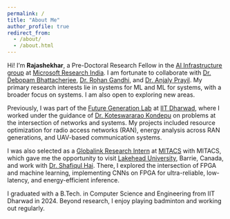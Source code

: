 ```yaml
---
permalink: /
title: "About Me"
author_profile: true
redirect_from: 
  - /about/
  - /about.html
---
```


Hi! I’m **Rajashekhar**, a Pre-Doctoral Research Fellow in the [AI Infrastructure group](https://www.microsoft.com/en-us/research/project/ai-infrastructure/) at [Microsoft Research India](https://www.microsoft.com/en-us/research/lab/microsoft-research-india/). I am fortunate to collaborate with [Dr. Debopam Bhattacherjee](https://bdebopam.github.io/), [Dr. Rohan Gandhi](https://rohangandhigen.github.io/), and [Dr. Anjaly Prayil](https://www.microsoft.com/en-us/research/people/aparayil/). My primary research interests lie in systems for ML and ML for systems, with a broader focus on systems. I am also open to exploring new areas.

Previously, I was part of the [Future Generation Lab](https://futuregnetworks.iitdh.ac.in/home) at [IIT Dharwad](https://www.iitdh.ac.in/), where I worked under the guidance of [Dr. Koteswararao Kondepu](https://scholar.google.com/citations?user=X-yZFQkAAAAJ&hl=en)
 on problems at the intersection of networks and systems. My projects included resource optimization for radio access networks (RAN), energy analysis across RAN generations, and UAV-based communication systems.

I was also selected as a [Globalink Research Intern](https://www.mitacs.ca/our-programs/globalink-research-internship-students/) at [MITACS](https://www.mitacs.ca/) with MITACS, which gave me the opportunity to visit [Lakehead University](https://www.lakeheadu.ca/), Barrie, Canada, and work with [Dr. Shafiqul Hai](https://lakehead.engineering/people/dr-shafiqul-hai/). There, I explored the intersection of FPGA and machine learning, implementing CNNs on FPGA for ultra-reliable, low-latency, and energy-efficient inference.

I graduated with a B.Tech. in Computer Science and Engineering from IIT Dharwad in 2024. Beyond research, I enjoy playing badminton and working out regularly.


